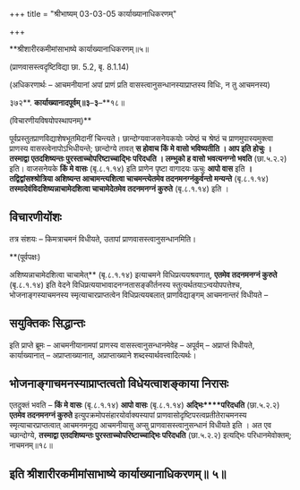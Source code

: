 +++
title = "श्रीभाष्यम् 03-03-05 कार्याख्यानाधिकरणम्"

+++


**श्रीशारीरकमीमांसाभाष्ये कार्याख्यानाधिकरणम्॥५॥

(प्राणवासस्त्वदृष्टिविद्या छा. 5.2, बृ. 8.1.14)

(अधिकरणार्थः – आचमनीयानां अपां प्राणं प्रति वासस्त्वानुसन्धानस्याप्राप्तस्य विधिः, न तु आचमनस्य)

३७२**. **कार्याख्यानादपूर्वम्॥३**–**३**–**१८॥

(विचारणीयविषयोपस्थापनम्)**

पूर्वप्रस्तुतप्राणविद्याशेषभूतमिदानीं चिन्त्यते। छान्दोग्यवाजसनेयकयोः ज्येष्ठं च श्रेष्ठं च प्राणमुपास्यमुक्त्वा प्राणस्य वासस्त्वेनापोऽभिधीयन्ते; छान्दोग्ये तावत् **स होवाच किं मे वासो भविष्यतीति । आप इति होचुः । तस्माद्वा एतदशिष्यन्तः पुरस्ताच्चोपरिष्टाच्चाद्भिः परिदधति । लम्भुको ह वासो भवत्यनग्नो भवति** (छा.५.२.२) इति। वाजसनेयके **किं मे वासः** (बृ.८.१.१४) इति प्राणेन पृष्टा वागादयः ऊचुः **आपो वास** इति **। तद्विद्वांसश्श्रोत्रिया अशिष्यन्त आचामन्त्यशित्वा चाचमन्त्येतमेव तदनमनग्नंकुर्वन्तो मन्यन्ते** (बृ.८.१.१४)
**तस्मादेवंविदशिष्यन्नाचामेदशित्वा चाचामेदेतमेव तदनमनग्नं कुरुते** (बृ.८.१.१४) इति ।

## विचारणीयोंशः

तत्र संशयः – किमत्राचमनं विधीयते, उतापां प्राणवासस्त्वानुसन्धानमिति।

**(पूर्वपक्षः)

अशिष्यन्नाचामेदशित्वा चाचामेत्** (बृ.८.१.१४) इत्याचमने विधिप्रत्ययश्रवणात्, **एतमेव तदनमनग्नं कुरुते** (बृ.८.१.१४) इति वेदने विधिप्रत्ययाभावादनग्नतासङ्कीर्तनस्य स्तुत्यर्थतयाऽन्वयोपपत्तेश्च, भोजनाङ्गस्याचमनस्य स्मृत्याचारप्राप्तत्वेन विधिप्रत्ययबलात् प्राणविद्याङ्गम् आचमनान्तरं विधीयते –

## सयुक्तिकः सिद्धान्तः

इति प्राप्ते ब्रूमः – आचमनीयानामपां प्राणस्य वासस्त्वानुसन्धानमेवेह – अपूर्वम् – अप्राप्तं विधीयते, कार्याख्यानात् – अप्राप्ताख्यानात्, अप्राप्ताख्याने शब्दस्यार्थवत्त्वादित्यर्थः।

## भोजनाङ्गाचमनस्याप्राप्तत्वतो विधेयत्वाशङ्काया निरासः

एतदुक्तं भवति – **किं मे वासः** (बृ.८.१.१४) **आपो वासः** (बृ.८.१.१४) **अद्भिः****परिदधति** (छा.५.२.२) **एतमेव तदनमनग्नं कुरुते** इत्युपक्रमोपसंहारयोर्वाक्यस्यापां प्राणवासोदृष्टिपरत्वप्रतीतेराचमनस्य स्मृत्याचारप्राप्तत्वात् आचमनमनूद्य आचमनीयासु अप्सु प्राणवासस्त्वानुसन्धानं विधीयते इति । अत एव च्छान्दोग्ये, **तस्माद्वा एतदशिष्यन्तः पुरस्ताच्चोपरिष्टाच्चाद्भिः परिदधति** (छा.५.२.२) इत्यद्भिः परिधानमेवोक्तम्; नाचमनम्॥१८॥

## इति श्रीशारीरकमीमांसाभाष्ये कार्याख्यानाधिकरणम्॥ ५॥


